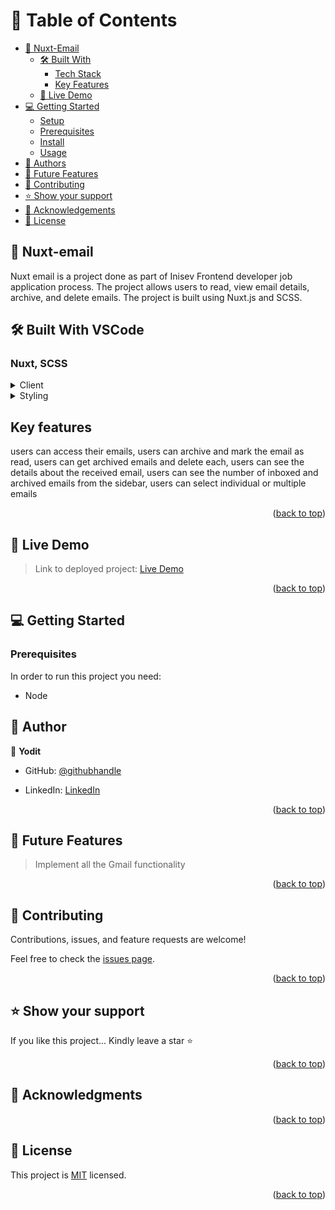 # 📗 Table of Contents

- [📖 Nuxt-Email](#nuxt-email)
  - [🛠 Built With](#built-with)
    - [Tech Stack](#tech-stack)
    - [Key Features](#key-features)
  - [🚀 Live Demo](#live-demo)
- [💻 Getting Started](#getting-started)
  - [Setup](#setup)
  - [Prerequisites](#prerequisites)
  - [Install](#install)
  - [Usage](#usage)
- [👥 Authors](#authors)
- [🔭 Future Features](#future-features)
- [🤝 Contributing](#contributing)
- [⭐️ Show your support](#support)
- [🙏 Acknowledgements](#acknowledgements)
- [📝 License](#license)



## 📖 Nuxt-email  <a name="about-project"></a>

Nuxt email is a project done as part of Inisev Frontend developer job application process. The project allows users to read, view email details, archive, and delete emails. The project is built using Nuxt.js and SCSS.

## 🛠 Built With  VSCode  <a name="Built With VSCode"></a>

### Nuxt, SCSS <a name="tech-stack"></a>

>

<details>
  <summary>Client</summary>
  <ul>
    <li><a href="https://nuxt.com/docs/getting-started/introduction">Nuxt</a></li>
  </ul>
</details>

<details>
  <summary>Styling</summary>
  <ul>
    <li><a href="">SCSS</a></li>
  </ul>
</details>

## Key features

users can access their emails,
users can archive and mark the email as read,
users can get archived emails and delete each,
users can see the details about the received email,
users can see the number of inboxed and archived emails from the sidebar,
users can select individual or multiple emails


<p align="right">(<a href="#readme-top">back to top</a>)</p>

<!-- LIVE DEMO -->

## 🚀 Live Demo

> Link to deployed project: <a href="https://nuxt-project.tiiny.site/" name="live-demo">Live Demo</a>

<p align="right">(<a href="#readme-top">back to top</a>)</p

<!-- GETTING STARTED -->

## 💻 Getting Started <a name="getting-started"></a>

### Prerequisites

In order to run this project you need:
- Node
<!--

## Setup

Clone this repository to your desired folder:

Make sure to install dependencies:

```bash
# npm
npm install

# pnpm
pnpm install

# yarn
yarn install

# bun
bun install
```

## Development Server

Start the development server on `http://localhost:3000`:

```bash
# npm
npm run dev

# pnpm
pnpm dev

# yarn
yarn dev

# bun
bun run dev
```

## Production

Build the application for production:

```bash
# npm
npm run build

# pnpm
pnpm build

# yarn
yarn build

# bun
bun run build
```

Locally preview production build:

```bash
# npm
npm run preview

# pnpm
pnpm preview

# yarn
yarn preview

# bun
bun run preview

<p align="right">(<a href="#readme-top">back to top</a>)</p>

<!-- AUTHORS -->

## 👥 Author
👤 **Yodit**

- GitHub: [@githubhandle](https://github.com/yodit93)

- LinkedIn: [LinkedIn](https://www.linkedin.com/in/yodit-abebe-ayalew/)



<p align="right">(<a href="#readme-top">back to top</a>)</p>

<!-- FUTURE FEATURES -->

## 🔭 Future Features <a name="future-features"></a>

> Implement all the Gmail functionality


<p align="right">(<a href="#readme-top">back to top</a>)</p>

<!-- CONTRIBUTING -->

## 🤝 Contributing <a name="contributing"></a>

Contributions, issues, and feature requests are welcome!

Feel free to check the [issues page](../../issues/).

<p align="right">(<a href="#readme-top">back to top</a>)</p>

<!-- SUPPORT -->

## ⭐️ Show your support <a name="support"></a>

If you like this project... Kindly leave a star ⭐

<p align="right">(<a href="#readme-top">back to top</a>)</p>

<!-- ACKNOWLEDGEMENTS -->

## 🙏 Acknowledgments <a name="acknowledgements"></a>



<p align="right">(<a href="#readme-top">back to top</a>)</p>
<!-- LICENSE -->

## 📝 License <a name="license"></a>

This project is [MIT](./LICENSE) licensed.



<p align="right">(<a href="#readme-top">back to top</a>)</p>


